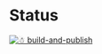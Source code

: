 # Status

[![☃ build-and-publish](https://github.com/mazoea/docker-tess/actions/workflows/ci.yml/badge.svg?branch=latest)](https://github.com/mazoea/docker-tess/actions/workflows/ci.yml)
